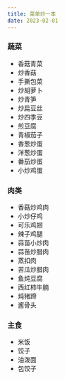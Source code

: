 ```yaml
---
title: 菜单炒一本
date: 2023-02-01
---
```


### 蔬菜
- 香菇青菜
- 炒香菇
- 手撕包菜
- 炒胡萝卜
- 炒青笋
- 炒扁豆丝
- 炒四季豆
- 煎豆腐
- 青椒茄子
- 香葱炒蛋
- 洋葱炒蛋
- 番茄炒蛋
- 小炒鸡蛋

### 肉类
- 香菇炒鸡肉
- 小炒仔鸡
- 可乐鸡翅
- 辣子鸡腿
- 蒜苗小炒肉
- 蒜苗炒腊肉
- 蒸扣肉
- 苦瓜炒腊肉
- 鱼炖豆腐
- 西红柿牛腩
- 炖猪蹄
- 酱骨头

### 主食
- 米饭
- 饺子
- 油泼面
- 包饺子